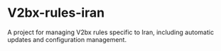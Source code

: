 # V2bx-rules-iran
A project for managing V2bx rules specific to Iran, including automatic updates and configuration management.
